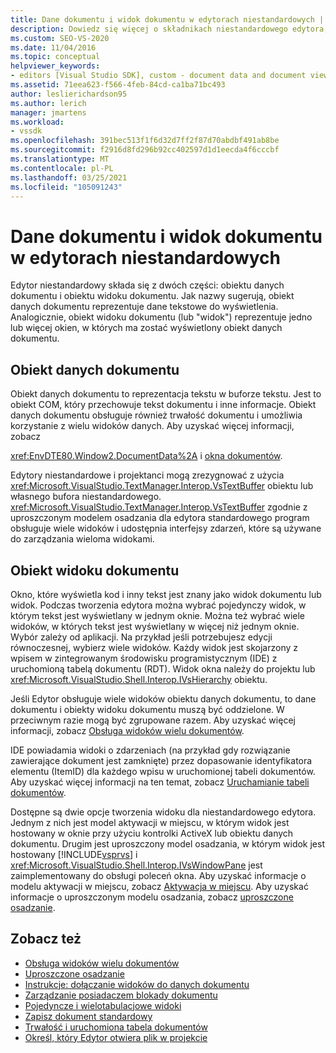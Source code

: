 ```yaml
---
title: Dane dokumentu i widok dokumentu w edytorach niestandardowych | Microsoft Docs
description: Dowiedz się więcej o składnikach niestandardowego edytora, które są obiektem danych dokumentu i obiektem widoku dokumentu.
ms.custom: SEO-VS-2020
ms.date: 11/04/2016
ms.topic: conceptual
helpviewer_keywords:
- editors [Visual Studio SDK], custom - document data and document view
ms.assetid: 71eea623-f566-4feb-84cd-ca1ba71bc493
author: leslierichardson95
ms.author: lerich
manager: jmartens
ms.workload:
- vssdk
ms.openlocfilehash: 391bec513f1f6d32d7ff2f87d70abdbf491ab8be
ms.sourcegitcommit: f2916d8fd296b92cc402597d1d1eecda4f6cccbf
ms.translationtype: MT
ms.contentlocale: pl-PL
ms.lasthandoff: 03/25/2021
ms.locfileid: "105091243"
---
```

# <a name="document-data-and-document-view-in-custom-editors"></a>Dane dokumentu i widok dokumentu w edytorach niestandardowych
Edytor niestandardowy składa się z dwóch części: obiektu danych dokumentu i obiektu widoku dokumentu. Jak nazwy sugerują, obiekt danych dokumentu reprezentuje dane tekstowe do wyświetlenia. Analogicznie, obiekt widoku dokumentu (lub "widok") reprezentuje jedno lub więcej okien, w których ma zostać wyświetlony obiekt danych dokumentu.

## <a name="document-data-object"></a>Obiekt danych dokumentu
 Obiekt danych dokumentu to reprezentacja tekstu w buforze tekstu. Jest to obiekt COM, który przechowuje tekst dokumentu i inne informacje. Obiekt danych dokumentu obsługuje również trwałość dokumentu i umożliwia korzystanie z wielu widoków danych. Aby uzyskać więcej informacji, zobacz

 <xref:EnvDTE80.Window2.DocumentData%2A> i [okna dokumentów](../extensibility/internals/document-windows.md).

 Edytory niestandardowe i projektanci mogą zrezygnować z użycia <xref:Microsoft.VisualStudio.TextManager.Interop.VsTextBuffer> obiektu lub własnego bufora niestandardowego. <xref:Microsoft.VisualStudio.TextManager.Interop.VsTextBuffer> zgodnie z uproszczonym modelem osadzania dla edytora standardowego program obsługuje wiele widoków i udostępnia interfejsy zdarzeń, które są używane do zarządzania wieloma widokami.

## <a name="document-view-object"></a>Obiekt widoku dokumentu
 Okno, które wyświetla kod i inny tekst jest znany jako widok dokumentu lub widok. Podczas tworzenia edytora można wybrać pojedynczy widok, w którym tekst jest wyświetlany w jednym oknie. Można też wybrać wiele widoków, w których tekst jest wyświetlany w więcej niż jednym oknie. Wybór zależy od aplikacji. Na przykład jeśli potrzebujesz edycji równoczesnej, wybierz wiele widoków. Każdy widok jest skojarzony z wpisem w zintegrowanym środowisku programistycznym (IDE) z uruchomioną tabelą dokumentu (RDT). Widok okna należy do projektu lub <xref:Microsoft.VisualStudio.Shell.Interop.IVsHierarchy> obiektu.

 Jeśli Edytor obsługuje wiele widoków obiektu danych dokumentu, to dane dokumentu i obiekty widoku dokumentu muszą być oddzielone. W przeciwnym razie mogą być zgrupowane razem. Aby uzyskać więcej informacji, zobacz [Obsługa widoków wielu dokumentów](../extensibility/supporting-multiple-document-views.md).

 IDE powiadamia widoki o zdarzeniach (na przykład gdy rozwiązanie zawierające dokument jest zamknięte) przez dopasowanie identyfikatora elementu (ItemID) dla każdego wpisu w uruchomionej tabeli dokumentów. Aby uzyskać więcej informacji na ten temat, zobacz [Uruchamianie tabeli dokumentów](../extensibility/internals/running-document-table.md).

 Dostępne są dwie opcje tworzenia widoku dla niestandardowego edytora. Jednym z nich jest model aktywacji w miejscu, w którym widok jest hostowany w oknie przy użyciu kontrolki ActiveX lub obiektu danych dokumentu. Drugim jest uproszczony model osadzania, w którym widok jest hostowany [!INCLUDE[vsprvs](../code-quality/includes/vsprvs_md.md)] i <xref:Microsoft.VisualStudio.Shell.Interop.IVsWindowPane> jest zaimplementowany do obsługi poleceń okna. Aby uzyskać informacje o modelu aktywacji w miejscu, zobacz [Aktywacja w miejscu](/previous-versions/visualstudio/visual-studio-2015/misc/in-place-activation?preserve-view=true&view=vs-2015). Aby uzyskać informacje o uproszczonym modelu osadzania, zobacz [uproszczone osadzanie](../extensibility/simplified-embedding.md).

## <a name="see-also"></a>Zobacz też

- [Obsługa widoków wielu dokumentów](../extensibility/supporting-multiple-document-views.md)
- [Uproszczone osadzanie](../extensibility/simplified-embedding.md)
- [Instrukcje: dołączanie widoków do danych dokumentu](../extensibility/how-to-attach-views-to-document-data.md)
- [Zarządzanie posiadaczem blokady dokumentu](../extensibility/document-lock-holder-management.md)
- [Pojedyncze i wielotabulacjowe widoki](../extensibility/single-and-multi-tab-views.md)
- [Zapisz dokument standardowy](../extensibility/internals/saving-a-standard-document.md)
- [Trwałość i uruchomiona tabela dokumentów](../extensibility/internals/persistence-and-the-running-document-table.md)
- [Określ, który Edytor otwiera plik w projekcie](../extensibility/internals/determining-which-editor-opens-a-file-in-a-project.md)